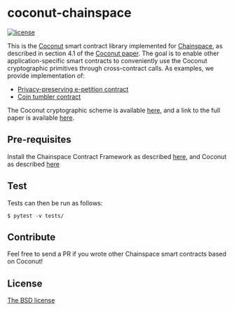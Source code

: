 # coconut-chainspace
[![license](https://img.shields.io/badge/license-BSD-brightgreen.svg)](https://github.com/asonnino/coconut-chainspace/blob/master/LICENSE) 


This is the [Coconut](https://github.com/asonnino/coconut) smart contract library implemented for [Chainspace](https://github.com/chainspace), as described in section 4.1 of the [Coconut paper](https://arxiv.org/abs/1802.07344). The goal is to enable other application-specific smart contracts to conveniently use the Coconut cryptographic primitives through cross-contract calls. As examples, we provide implementation of:
  - [Privacy-preserving e-petition contract](https://github.com/asonnino/coconut-chainspace/blob/master/contracts/petition.py)
  - [Coin tumbler contract](https://github.com/asonnino/coconut-chainspace/blob/master/contracts/tumbler.py)

The Coconut cryptographic scheme is available [here](https://github.com/asonnino/coconut), and a link to the full paper is available [here](https://arxiv.org/abs/1802.07344).


## Pre-requisites
Install the Chainspace Contract Framework as described [here](https://github.com/chainspace), and Coconut as described [here](https://github.com/asonnino/coconut#install)

## Test
Tests can then be run as follows:
```
$ pytest -v tests/
```


## Contribute
Feel free to send a PR if you wrote other Chainspace smart contracts based on Coconut!


## License
[The BSD license](https://opensource.org/licenses/BSD-3-Clause)
